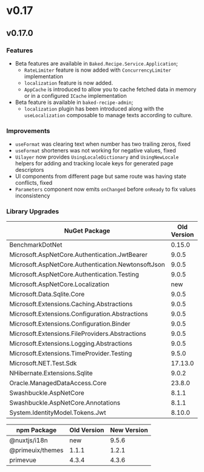 # v0.17

## v0.17.0

### Features

- Beta features are available in `Baked.Recipe.Service.Application`;
  - `RateLimiter` feature is now added with `ConcurrencyLimiter` implementation
  - `localization` feature is now added.
  - `AppCache` is introduced to allow you to cache fetched data in memory or in
    a configured `ICache` implementation
- Beta feature is available in `baked-recipe-admin`;
  - `localization` plugin has been introduced along with the `useLocalization`
    composable to manage texts according to culture.

### Improvements

- `useFormat` was clearing text when number has two trailing zeros, fixed
- `useFormat` shorteners was not working for negative values, fixed
- `Uilayer` now provides `UsingLocaleDictionary` and `UsingNewLocale` helpers
  for adding and tracking locale keys for generated page descriptors
- UI components from different page but same route was having state conflicts,
  fixed
- `Parameters` component now emits `onChanged` before `onReady` to fix values
  inconsistency

### Library Upgrades

| NuGet Package                                      | Old Version | New Version |
| ---                                                | ---         | ---         |
| BenchmarkDotNet                                    | 0.15.0      | 0.15.2      |
| Microsoft.AspNetCore.Authentication.JwtBearer      | 9.0.5       | 9.0.7       |
| Microsoft.AspNetCore.Authentication.NewtonsoftJson | 9.0.5       | 9.0.7       |
| Microsoft.AspNetCore.Authentication.Testing        | 9.0.5       | 9.0.7       |
| Microsoft.AspNetCore.Localization                  | new         | 2.3.0       |
| Microsoft.Data.Sqlite.Core                         | 9.0.5       | 9.0.7       |
| Microsoft.Extensions.Caching.Abstractions          | 9.0.5       | 9.0.7       |
| Microsoft.Extensions.Configuration.Abstractions    | 9.0.5       | 9.0.7       |
| Microsoft.Extensions.Configuration.Binder          | 9.0.5       | 9.0.7       |
| Microsoft.Extensions.FileProviders.Abstractions    | 9.0.5       | 9.0.7       |
| Microsoft.Extensions.Logging.Abstractions          | 9.0.5       | 9.0.7       |
| Microsoft.Extensions.TimeProvider.Testing          | 9.5.0       | 9.7.0       |
| Microsoft.NET.Test.Sdk                             | 17.13.0     | 17.14.1     |
| NHibernate.Extensions.Sqlite                       | 9.0.2       | 9.0.5       |
| Oracle.ManagedDataAccess.Core                      | 23.8.0      | 23.9.1      |
| Swashbuckle.AspNetCore                             | 8.1.1       | 9.0.3       |
| Swashbuckle.AspNetCore.Annotations                 | 8.1.1       | 9.0.3       |
| System.IdentityModel.Tokens.Jwt                    | 8.10.0      | 8.12.1      |

| npm Package          | Old Version | New Version |
| ---                  | ---         | ---         |
| @nuxtjs/i18n         | new         | 9.5.6       |
| @primeuix/themes     | 1.1.1       | 1.2.1       |
| primevue             | 4.3.4       | 4.3.6       |